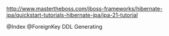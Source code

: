 http://www.mastertheboss.com/jboss-frameworks/hibernate-jpa/quickstart-tutorials-hibernate-jpa/jpa-21-tutorial

@Index
@ForeignKey
DDL Generating